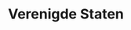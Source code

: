 ---
title: "Verenigde Staten"
introtext: "De Verenigde Staten is het op twee na grootste land ter wereld, zowel in oppervlakte als in aantal inwoners. Omdat het zo groot is kun je hier veel verschilende soorten reizen maken. Maak een trip naar de Big Apple, oftewel New York. Reis langs de oostkust naar Miami en geniet van de mooie stranden. Huur een camper en reis dwars door de Midwest of Texas naar de westkust, waar je de mooie nationale parken kan vinden. Bezoek de Grand Canyon, waag een gokje in Sin City (Las Vegas) en eindig in de wereldsteden Los Angeles en San Fransisco in Californië. Kortom, genoeg te beleven in dit prachtige land vol drukke steden en ongerepte natuur!"
introimage: "https://lh3.googleusercontent.com/Xwb-qIphtrIW2tfVhtB6QPJ8mlsGPSORh2AUSKfwtv8l47Vd4zigxByelwpkHMGjFAxgUMo77084VRuH27sWfCltQgjWPI78fFHY8tcpKHk1Ej8Yx4U5VXCd_D6_U4rX_ZMWkw3iew=w800"
surface: "9.834.000"
inhabitants: "325.000.000"
rate: "1,1"
valuta: "dollar"
need_to_know_text: ""
need_to_know_more_text: ""
fact_one_text: ""
fact_two_text: ""
bigmac_index: ""
images: "https://lh3.googleusercontent.com/Ma5stdQvrEGmEsyMZCD176l4ZJX0rxJnGrm0adWhYcJP2BOWuNVn9yhkCw6lsad9ZQIp6rrpxjI6gMJXYY74zJOM_ajiANmNjZ20IS2aRPyo5-ApKTydj6UfX6mRRnpncancmwbqDA=w800|https://lh3.googleusercontent.com/o8gvbOjvuupcPfbrSFiaDFwnghAUoXm5TpDz3AIaHHSmf13w6sKsPfrDIvSj7Irr8KhLh9zBC2UdkY0W6avRqDZDloisLqvdjcO8J5OvLzRH9LvAKIah7nJeqYzw5E7tja_mXQI7MA=w800|https://lh3.googleusercontent.com/YakEbjIALnQ6_VHnxHpzhuMQxeuQwCp1ZNgmSG2vUxRqzB_ett2LVHzNYucnTK9WaKHyUjmyL3xh_ZJUnC5IVhnqy--DlMa6TduDYQQCR7QvV7UXfp0xlbJuJbElU-TgnzQeru6TgA=w800|https://lh3.googleusercontent.com/qb6wdMwb_d_-GXtlbwEzR6vYVg6yAZvVy6AC-4qUaNNa4OOfcewFWp1F3XSkl9KMDZejerxY51-K-acWe5Rw1pgSvYniLdtpoKsn2g9_MGmg-Vrb46axwKYdM10b5tgum_O_eTGITw=w800"
flight_button_title: "Check vluchtprijzen Verenigde Staten"
flight_button_url: "https://lt45.net/c/?si=11986&li=1528136&wi=335922&ws=&dl=transport%2Fflights%2Fnl%2Fus%2F%3Flocale%3Dnl-NL%26currency%3DEUR%26market%3DNL"
inspiration_url: "https://partner.bol.com/click/click?p=2&t=url&s=1025999&f=TXL&url=https%3A%2F%2Fwww.bol.com%2Fnl%2Fp%2Funique-states-of-america-lp%2F9200000107177158%2F&name=Unique%20States%20of%20America%20LP%2C%20Lonely%20Planet"
country_code: "us"
hotels_url: "https://www.booking.com/country/us.nl.html?aid=1837623"
continent: "Noord-Amerika"
---